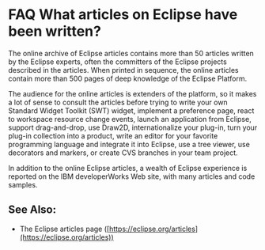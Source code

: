 

FAQ What articles on Eclipse have been written?
===============================================

The online archive of Eclipse articles contains more than 50 articles written by the Eclipse experts, often the committers of the Eclipse projects described in the articles. When printed in sequence, the online articles contain more than 500 pages of deep knowledge of the Eclipse Platform.

The audience for the online articles is extenders of the platform, so it makes a lot of sense to consult the articles before trying to write your own Standard Widget Toolkit (SWT) widget, implement a preference page, react to workspace resource change events, launch an application from Eclipse, support drag-and-drop, use Draw2D, internationalize your plug-in, turn your plug-in collection into a product, write an editor for your favorite programming language and integrate it into Eclipse, use a tree viewer, use decorators and markers, or create CVS branches in your team project.

In addition to the online Eclipse articles, a wealth of Eclipse experience is reported on the IBM developerWorks Web site, with many articles and code samples.

See Also:
---------

*   The Eclipse articles page ([https://eclipse.org/articles](https://eclipse.org/articles))

